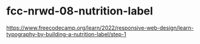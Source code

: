 # fcc-nrwd-08-nutrition-label

https://www.freecodecamp.org/learn/2022/responsive-web-design/learn-typography-by-building-a-nutrition-label/step-1